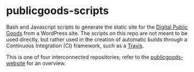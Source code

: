 # publicgoods-scripts
Bash and Javascript scripts to generate the static site for the [Digital Public Goods](https://digitalpublicgoods.net) from a WordPress site. The scripts on this repo are not meant to be used directly, but rather used in the creation of automatic builds through a Continuous Integration (CI) framework, such as a [Travis](https://travis-ci.org/).

This is one of four interconnected repositories; refer to the [publicgoods-website](https://github.com/unicef/publicgoods-website) for an overview. 
